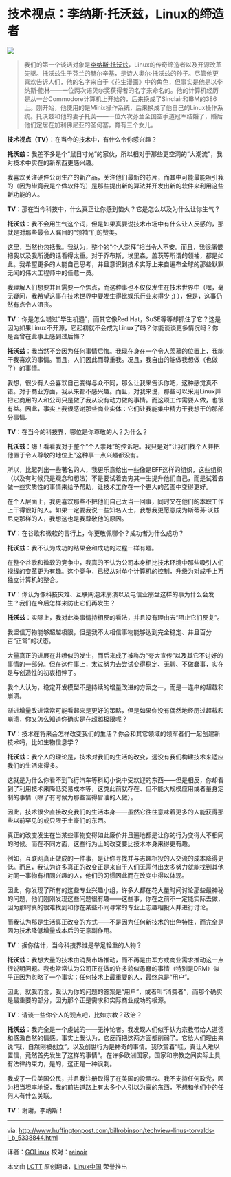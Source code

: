 技术视点：李纳斯·托沃兹，Linux的缔造者
================================================================================
![](http://images.huffingtonpost.com/2012-06-27-techscapelogocolumn1.jpg)


> 我们的第一个谈话对象是[李纳斯·托沃兹][1]，Linux的传奇缔造者以及开源改革先驱。托沃兹生于芬兰的赫尔辛基，是诗人奥尔·托沃兹的孙子。尽管他更喜欢告诉人们，他的名字来自于《花生漫画》中的角色，但事实是他是以李纳斯·鲍林——一位两次诺贝尔奖获得者的名字来命名的。他的计算机经历是从一台Commodore计算机上开始的，后来换成了Sinclair和IBM的386上。刚开始，他使用的是Minix操作系统，后来换成了他自己的Linux操作系统。托沃兹和他的妻子托芙——一位六次芬兰全国空手道冠军结婚了，婚后他们定居在加利佛尼亚的圣何塞，育有三个女儿。

**技术视点（TV）**：在当今的技术中，有什么令你感兴趣？

**托沃兹**：我差不多是个“鼠目寸光”的家伙，所以相对于那些更空洞的“大潮流”，我对技术中实在的新东西更感兴趣。

我喜欢关注硬件公司生产的新产品，关注他们最新的芯片，而其中可能最能吸引我的（因为毕竟我是个做软件的）是那些提出新的算法并开发出新的软件来利用这些新功能的人。

**TV**：那在当今科技中，什么真正让你感到恼火？它是怎么以及为什么让你生气？

**托沃兹**：我不会用生气这个词，但是如果真要说技术市场中有什么让人反感的，那就是对那些最令人瞩目的“领袖”们的赞美。

这里，当然也包括我。我认为，整个的“个人崇拜”相当令人不安。而且，我很痛恨把我以及我所说的话看得太重。对于乔布斯，埃里森，盖茨等所谓的领袖，都是如此。我希望更多的人能自己思考，并且意识到技术实际上来自遍布全球的那些默默无闻的伟大工程师中的任意一员。

我理解人们想要并且需要一个焦点，而这种事也不仅仅发生在技术世界中（嘿，毫无疑问，我希望这事在技术世界中要发生得比娱乐行业来得少 ;) ），但是，这事仍然有点令人沮丧。

**TV**：你是怎么错过“毕生机遇”，而其它像Red Hat，SuSE等等却抓住了它？这是因为如果Linux不开源，它起初就不会成为Linux了吗？你能谈谈更多情况吗？你是否曾在此事上感到过后悔？

**托沃兹**：我当然不会因为任何事情后悔。我现在身在一个令人羡慕的位置上，我能干我喜欢的事情。而且，人们因此而尊重我。况且，我自由的能做我想做（也做了）的事情。

我想，很少有人会喜欢自己变得与众不同，那么让我来告诉你吧，这种感觉真不错。对于商业方面，我从来都不感兴趣。而且，对我来说，那些可以采用Linux并把它商用的人和公司只是做了我从没有动力做的事情。而这项工作需要人做，也很有益。因此，事实上我很感谢那些商业实体：它们让我能集中精力干我想干的那部分事情。

**TV**：在当今的科技界，哪位是你尊敬的人？为什么？

**托沃兹**：嗨！看看我对于整个“个人崇拜”的控诉吧。我只是对“让我们找个人并把他置于令人尊敬的地位上”这种事一点兴趣都没有。

所以，比起列出一些著名的人，我更乐意给出一些像是EFF这样的组织，这些组织（以及有时候只是观念和想法）不是要试着去穷其一生提升他们自己，而是试着去做一些实质性的事情来给予帮助，让技术工作在一个更大的蓝图中变得更好。

在个人层面上，我更喜欢那些不把他们自己太当一回事，同时又在他们的本职工作上干得很好的人。如果一定要我说一些知名人士，我想我更愿意成为斯蒂芬·沃兹尼克那样的人，我想这也是我尊敬他的原因。

**TV**：在谷歌和微软的言行上，你更敬佩哪个？成功者为什么成功？

**托沃兹**：我不认为成功的结果会和成功的过程一样有趣。

在整个谷歌和微软的竞争中，我真的不认为公司本身相比技术环境中那些吸引人们视线的变革更为有趣。这个竞争，已经从对单个计算机的控制，升级为对成千上万独立计算机的整合。

**TV**：你认为像科技灾难、互联网泡沫崩溃以及电信业崩盘这样的事为什么会发生？我们在今后怎样来防止它们再发生？

**托沃兹**：实际上，我对此类事情持相反的看法，并且没有理由去“阻止它们反复”。

我坚信万物能够超越极限，但是我不太相信事物能够达到完全稳定、并且百分百“正常”的状态。

大量真正的进展在井喷似的发生，而后来成了被称为“夸大宣传”以及其它不讨好的事情的一部分。但在这件事上，太过努力去尝试变得稳定、无聊、不做蠢事，实在是与创造性的初衷相悖了。

我个人认为，稳定开发模型不是持续的增量改进的方案之一，而是一连串的超载和崩溃。

渐进增量改进常常可能看起来是更好的策略，但是如果你没有偶然地经历过超载和崩溃，你又怎么知道你确实是在超越极限呢？

**TV**：技术在将来会怎样改变我们的生活？你会和其它领域的领军者们一起创建新技术吗，比如生物信息学？

**托沃兹**：我个人的理论是，技术对我们的生活的改变，远没有我们构建技术来适应我们的生活来得多。

这就是为什么你看不到飞行汽车等科幻小说中受欢迎的东西——但是相反，你却看到了利用技术来降低交易成本等，这类此前就存在、但不能大规模应用或者量身定制的事情（除了有时候为那些富得冒油的人做）。

因此，技术很少直接改变我们的生活本身——虽然它往往意味着更多的人能获得那些以前罕见的或只限于土豪们的东西。

真正的改变发生在当某些事物变得如此廉价并且遍地都是让你的行为变得大不相同的时候。而在不同方面，这些行为上的改变要比技术本身来得更有趣。

例如，互联网真正做成的一件事，是让你寻找并与志趣相投的人交流的成本降得更低。而且，我认为许多真正的改变正是来自于人们无需付出太多努力就能找到其他对同一事物有相同兴趣的人，他们的习惯因此而在改变中得以体现。

因此，你发现了所有的这些专业兴趣小组，许多人都在花大量时间讨论那些最神秘的问题，他们刚刚发现这些问题很有趣——这些事，你在之前不一定能实际去做，因为那时真的很难找到和你在某些不同寻常的专业上志趣相投人并进行讨论。

而我认为那是生活真正改变的方式——不是因为任何新技术的出色特性，而完全是因为技术降低增量成本后的无意副作用。

**TV**：据你估计，当今科技界谁是举足轻重的人物？

**托沃兹**：我想大量的技术由消费市场推动，而不再是由军方或商业需求推动这一点很说明问题。我也常常认为公司正在做的许多貌似愚蠢的事情（特别是DRM）似乎正因为忽略了一个事实：任何技术上最重要的人，最终总是“用户”。

因此，就我而言，我认为你的问题的答案是“用户”，或者叫“消费者”，而那个确实是最重要的部分，因为那个正是需求和实际商业成功的根源。

**TV**：请谈一些你个人的观点吧，比如宗教？政治？

**托沃兹**：我完全是一个虔诚的——无神论者。我发现人们似乎认为宗教带给人道德和感激自然的情感。事实上我认为，它反而把这两方面都削弱了。它给人们理由来说“哦，自然刚被创立”，以及创世行为是神奇的事情。我欣赏着“哇，真让人难以置信，竟然首先发生了这样的事情”。在许多欧洲国家，国家和宗教之间实际上具有法律约束力，是的，这正是一种讽刺。

我成了一位美国公民，并且我注册取得了在美国的投票权。我不支持任何政党，因为相当坦率地说，我的前进道路上有太多个人引以为豪的东西，不想和他们中的任何人有什么关联。

**TV**：谢谢，李纳斯！

--------------------------------------------------------------------------------

via: http://www.huffingtonpost.com/billrobinson/techview-linus-torvalds-i_b_5338844.html

译者：[GOLinux](https://github.com/GOLinux) 校对：[reinoir](https://github.com/reinoir)

本文由 [LCTT](https://github.com/LCTT/TranslateProject) 原创翻译，[Linux中国](http://linux.cn/) 荣誉推出

[1]:http://en.wikipedia.org/wiki/Linus_Torvalds
